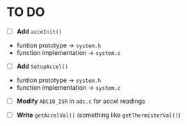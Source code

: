 <h1>TO DO</h1>

 - [ ] <b>Add</b> `acceInit()`
 -   funtion prototype -> `system.h`
 -   function implementation -> `system.c`
 - [ ] <b>Add</b> `SetupAccel()`
 -   funtion prototype -> `system.h`
 -   function implementation -> `system.c`
 - [ ] <b>Modify</b> `ADC10_ISR` in `adc.c` for accel readings
 - [ ] <b>Write</b> `getAccelVal()` (something like `getThermisterVal()`)
 
